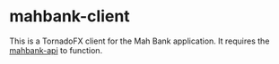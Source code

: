 # mahbank-client

This is a TornadoFX client for the Mah Bank application. It requires the [mahbank-api](https://github.com/gdboling/mahbank-api) to function.
